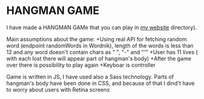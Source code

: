 # HANGMAN GAME

I have made a HANGMAN GAMe that you can play in  [my website](http://joanna-sobanska.pl/HANGMAN/index.html) directory).

Main assumptions about the game:
+Using real API for fetching random word (endpoint randomWords in Wordnik), length of the words is less than 12 and any word doesn't contain chars as " ", "-" and "'"
+User has 11 lives ( with each lost there will appear part of hangman's body)
+After the game over there is possibility to play again
+Keyboar is controller

Game is written in JS, I have used also a Sass technology. Parts of hangman's body have been done in CSS,
and because of that I dind't have to worry about users with Retina screens
